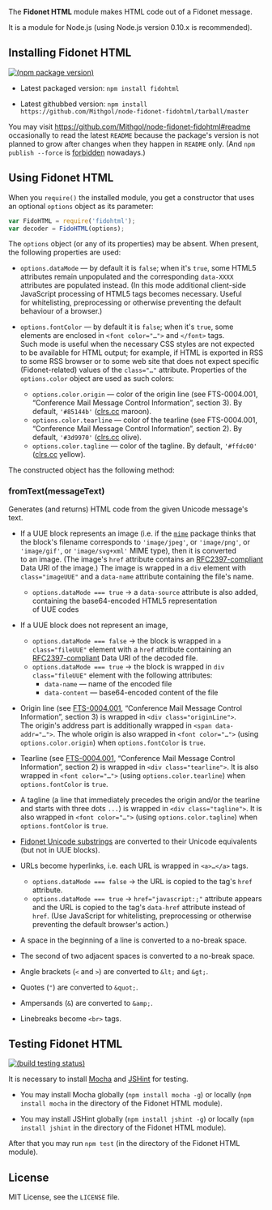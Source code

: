 The **Fidonet HTML** module makes HTML code out of a Fidonet message.

It is a module for Node.js (using Node.js version 0.10.x is recommended).

## Installing Fidonet HTML

[![(npm package version)](https://nodei.co/npm/fidohtml.png?downloads=true)](https://npmjs.org/package/fidohtml)

* Latest packaged version: `npm install fidohtml`

* Latest githubbed version: `npm install https://github.com/Mithgol/node-fidonet-fidohtml/tarball/master`

You may visit https://github.com/Mithgol/node-fidonet-fidohtml#readme occasionally to read the latest `README` because the package's version is not planned to grow after changes when they happen in `README` only. (And `npm publish --force` is [forbidden](http://blog.npmjs.org/post/77758351673/no-more-npm-publish-f) nowadays.)

## Using Fidonet HTML

When you `require()` the installed module, you get a constructor that uses an optional `options` object as its parameter:

```js
var FidoHTML = require('fidohtml');
var decoder = FidoHTML(options);
```

The `options` object (or any of its properties) may be absent. When present, the following properties are used:

* `options.dataMode` — by default it is `false`; when it's `true`, some HTML5 attributes remain unpopulated and the corresponding `data-XXXX` attributes are populated instead. (In this mode additional client-side JavaScript processing of HTML5 tags becomes necessary. Useful for whitelisting, preprocessing or otherwise preventing the default behaviour of a browser.)

* `options.fontColor` — by default it is `false`; when it's `true`, some elements are enclosed in `<font color="…">` and `</font>` tags. Such mode is useful when the necessary CSS styles are not expected to be available for HTML output; for example, if HTML is exported in RSS to some RSS browser or to some web site that does not expect specific (Fidonet-related) values of the `class="…"` attribute. Properties of the `options.color` object are used as such colors:
   * `options.color.origin` — color of the origin line (see FTS-0004.001, “Conference Mail Message Control Information”, section 3). By default, `'#85144b'` ([clrs.cc](http://clrs.cc/) maroon).
   * `options.color.tearline` — color of the tearline (see FTS-0004.001, “Conference Mail Message Control Information”, section 2). By default, `'#3d9970'` ([clrs.cc](http://clrs.cc/) olive).
   * `options.color.tagline` — color of the tagline. By default, `'#ffdc00'` ([clrs.cc](http://clrs.cc/) yellow).

The constructed object has the following method:

### fromText(messageText)

Generates (and returns) HTML code from the given Unicode message's text.

* If a UUE block represents an image (i.e. if the [`mime`](https://www.npmjs.org/package/mime) package thinks that the block's filename corresponds to `'image/jpeg'`, or `'image/png'`, or `'image/gif'`, or `'image/svg+xml'` MIME type), then it is converted to an image. (The image's `href` attribute contains an [RFC2397-compliant](http://tools.ietf.org/html/rfc2397) Data URI of the image.) The image is wrapped in a `div` element with `class="imageUUE"` and a `data-name` attribute containing the file's name.
   * `options.dataMode === true` → a `data-source` attribute is also added, containing the base64-encoded HTML5 representation of UUE codes

* If a UUE block does not represent an image,
   * `options.dataMode === false` → the block is wrapped in `a class="fileUUE"` element with a `href` attribute containing an [RFC2397-compliant](http://tools.ietf.org/html/rfc2397) Data URI of the decoded file.
   * `options.dataMode === true` → the block is wrapped in `div class="fileUUE"` element with the following attributes:
      * `data-name` — name of the encoded file
      * `data-content` — base64-encoded content of the file

* Origin line (see [FTS-0004.001](http://ftsc.org/docs/fts-0004.001), “Conference Mail Message Control Information”, section 3) is wrapped in `<div class="originLine">`. The origin's address part is additionally wrapped in `<span data-addr="…">`. The whole origin is also wrapped in `<font color="…">` (using `options.color.origin`) when `options.fontColor` is `true`.

* Tearline (see [FTS-0004.001](http://ftsc.org/docs/fts-0004.001), “Conference Mail Message Control Information”, section 2) is wrapped in `<div class="tearline">`. It is also wrapped in `<font color="…">` (using `options.color.tearline`) when `options.fontColor` is `true`.

* A tagline (a line that immediately precedes the origin and/or the tearline and starts with three dots `...`) is wrapped in `<div class="tagline">`. It is also wrapped in `<font color="…">` (using `options.color.tagline`) when `options.fontColor` is `true`.

* [Fidonet Unicode substrings](https://github.com/Mithgol/fiunis) are converted to their Unicode equivalents (but not in UUE blocks).

* URLs become hyperlinks, i.e. each URL is wrapped in `<a>…</a>` tags.
   * `options.dataMode === false` → the URL is copied to the tag's `href` attribute.
   * `options.dataMode === true` → `href="javascript:;"` attribute appears and the URL is copied to the tag's `data-href` attribute instead of `href`. (Use JavaScript for whitelisting, preprocessing or otherwise preventing the default browser's action.)

* A space in the beginning of a line is converted to a no-break space.

* The second of two adjacent spaces is converted to a no-break space.

* Angle brackets (`<` and `>`) are converted to `&lt;` and `&gt;`.

* Quotes (`"`) are converted to `&quot;`.

* Ampersands (`&`) are converted to `&amp;`.

* Linebreaks become `<br>` tags.

## Testing Fidonet HTML

[![(build testing status)](https://travis-ci.org/Mithgol/node-fidonet-fidohtml.svg?branch=master)](https://travis-ci.org/Mithgol/node-fidonet-fidohtml)

It is necessary to install [Mocha](http://visionmedia.github.io/mocha/) and [JSHint](http://jshint.com/) for testing.

* You may install Mocha globally (`npm install mocha -g`) or locally (`npm install mocha` in the directory of the Fidonet HTML module).

* You may install JSHint globally (`npm install jshint -g`) or locally (`npm install jshint` in the directory of the Fidonet HTML module).

After that you may run `npm test` (in the directory of the Fidonet HTML module).

## License

MIT License, see the `LICENSE` file.